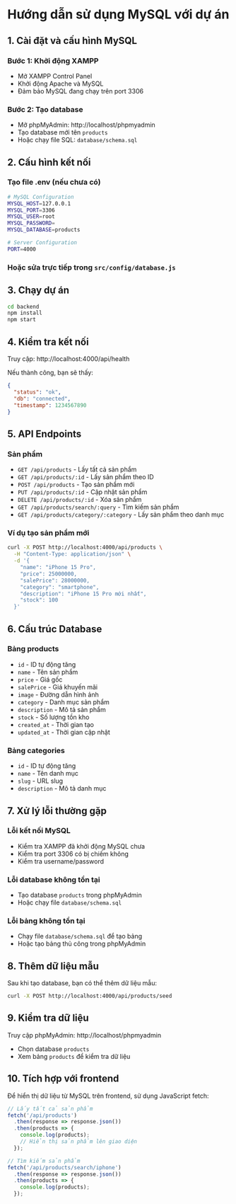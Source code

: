 # Hướng dẫn sử dụng MySQL với dự án

## 1. Cài đặt và cấu hình MySQL

### Bước 1: Khởi động XAMPP
- Mở XAMPP Control Panel
- Khởi động Apache và MySQL
- Đảm bảo MySQL đang chạy trên port 3306

### Bước 2: Tạo database
- Mở phpMyAdmin: http://localhost/phpmyadmin
- Tạo database mới tên `products`
- Hoặc chạy file SQL: `database/schema.sql`

## 2. Cấu hình kết nối

### Tạo file .env (nếu chưa có)
```bash
# MySQL Configuration
MYSQL_HOST=127.0.0.1
MYSQL_PORT=3306
MYSQL_USER=root
MYSQL_PASSWORD=
MYSQL_DATABASE=products

# Server Configuration
PORT=4000
```

### Hoặc sửa trực tiếp trong `src/config/database.js`

## 3. Chạy dự án

```bash
cd backend
npm install
npm start
```

## 4. Kiểm tra kết nối

Truy cập: http://localhost:4000/api/health

Nếu thành công, bạn sẽ thấy:
```json
{
  "status": "ok",
  "db": "connected",
  "timestamp": 1234567890
}
```

## 5. API Endpoints

### Sản phẩm
- `GET /api/products` - Lấy tất cả sản phẩm
- `GET /api/products/:id` - Lấy sản phẩm theo ID
- `POST /api/products` - Tạo sản phẩm mới
- `PUT /api/products/:id` - Cập nhật sản phẩm
- `DELETE /api/products/:id` - Xóa sản phẩm
- `GET /api/products/search/:query` - Tìm kiếm sản phẩm
- `GET /api/products/category/:category` - Lấy sản phẩm theo danh mục

### Ví dụ tạo sản phẩm mới
```bash
curl -X POST http://localhost:4000/api/products \
  -H "Content-Type: application/json" \
  -d '{
    "name": "iPhone 15 Pro",
    "price": 25000000,
    "salePrice": 28000000,
    "category": "smartphone",
    "description": "iPhone 15 Pro mới nhất",
    "stock": 100
  }'
```

## 6. Cấu trúc Database

### Bảng products
- `id` - ID tự động tăng
- `name` - Tên sản phẩm
- `price` - Giá gốc
- `salePrice` - Giá khuyến mãi
- `image` - Đường dẫn hình ảnh
- `category` - Danh mục sản phẩm
- `description` - Mô tả sản phẩm
- `stock` - Số lượng tồn kho
- `created_at` - Thời gian tạo
- `updated_at` - Thời gian cập nhật

### Bảng categories
- `id` - ID tự động tăng
- `name` - Tên danh mục
- `slug` - URL slug
- `description` - Mô tả danh mục

## 7. Xử lý lỗi thường gặp

### Lỗi kết nối MySQL
- Kiểm tra XAMPP đã khởi động MySQL chưa
- Kiểm tra port 3306 có bị chiếm không
- Kiểm tra username/password

### Lỗi database không tồn tại
- Tạo database `products` trong phpMyAdmin
- Hoặc chạy file `database/schema.sql`

### Lỗi bảng không tồn tại
- Chạy file `database/schema.sql` để tạo bảng
- Hoặc tạo bảng thủ công trong phpMyAdmin

## 8. Thêm dữ liệu mẫu

Sau khi tạo database, bạn có thể thêm dữ liệu mẫu:

```bash
curl -X POST http://localhost:4000/api/products/seed
```

## 9. Kiểm tra dữ liệu

Truy cập phpMyAdmin: http://localhost/phpmyadmin
- Chọn database `products`
- Xem bảng `products` để kiểm tra dữ liệu

## 10. Tích hợp với frontend

Để hiển thị dữ liệu từ MySQL trên frontend, sử dụng JavaScript fetch:

```javascript
// Lấy tất cả sản phẩm
fetch('/api/products')
  .then(response => response.json())
  .then(products => {
    console.log(products);
    // Hiển thị sản phẩm lên giao diện
  });

// Tìm kiếm sản phẩm
fetch('/api/products/search/iphone')
  .then(response => response.json())
  .then(products => {
    console.log(products);
  });
```
